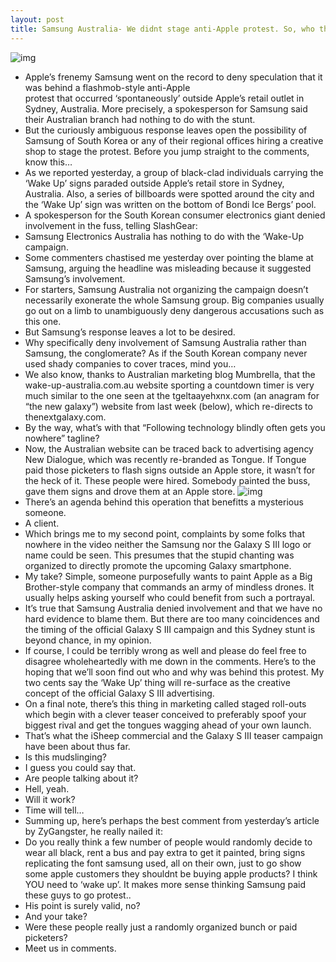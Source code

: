 ```yaml
---
layout: post
title: Samsung Australia- We didnt stage anti-Apple protest. So, who the heck did?
---
```

![img](http://media.idownloadblog.com/wp-content/uploads/2012/04/Samsung-Galaxy-S-III-Wake-Up-protest.jpg)
* Apple’s frenemy Samsung went on the record to deny speculation that it was behind a flashmob-style anti-Apple protest that occurred ‘spontaneously’ outside Apple’s retail outlet in Sydney, Australia. More precisely, a spokesperson for Samsung said their Australian branch had nothing to do with the stunt.
* But the curiously ambiguous response leaves open the possibility of Samsung of South Korea or any of their regional offices hiring a creative shop to stage the protest. Before you jump straight to the comments, know this…
* As we reported yesterday, a group of black-clad individuals carrying the ‘Wake Up’ signs paraded outside Apple’s retail store in Sydney, Australia. Also, a series of billboards were spotted around the city and the ‘Wake Up’ sign was written on the bottom of Bondi Ice Bergs’ pool.
* A spokesperson for the South Korean consumer electronics giant denied involvement in the fuss, telling SlashGear:
* Samsung Electronics Australia has nothing to do with the ‘Wake-Up campaign.
* Some commenters chastised me yesterday over pointing the blame at Samsung, arguing the headline was misleading because it suggested Samsung’s involvement.
* For starters, Samsung Australia not organizing the campaign doesn’t necessarily exonerate the whole Samsung group. Big companies usually go out on a limb to unambiguously deny dangerous accusations such as this one.
* But Samsung’s response leaves a lot to be desired.
* Why specifically deny involvement of Samsung Australia rather than Samsung, the conglomerate? As if the South Korean company never used shady companies to cover traces, mind you…
* We also know, thanks to Australian marketing blog Mumbrella, that the wake-up-australia.com.au website sporting a countdown timer is very much similar to the one seen at the tgeltaayehxnx.com (an anagram for “the new galaxy”) website from last week (below), which re-directs to thenextgalaxy.com.
* By the way, what’s with that “Following technology blindly often gets you nowhere” tagline?
* Now, the Australian website can be traced back to advertising agency New Dialogue, which was recently re-branded as Tongue. If Tongue paid those picketers to flash signs outside an Apple store, it wasn’t for the heck of it. These people were hired. Somebody painted the buss, gave them signs and drove them at an Apple store.
![img](http://media.idownloadblog.com/wp-content/uploads/2012/04/The-NExt-Galaxy-teaser-website.jpg)
* There’s an agenda behind this operation that benefitts a mysterious someone.
* A client.
* Which brings me to my second point, complaints by some folks that nowhere in the video neither the Samsung nor the Galaxy S III logo or name could be seen. This presumes that the stupid chanting was organized to directly promote the upcoming Galaxy smartphone.
* My take? Simple, someone purposefully wants to paint Apple as a Big Brother-style company that commands an army of mindless drones. It usually helps asking yourself who could benefit from such a portrayal.
* It’s true that Samsung Australia denied involvement and that we have no hard evidence to blame them. But there are too many coincidences and the timing of the official Galaxy S III campaign and this Sydney stunt is beyond chance, in my opinion.
* If course, I could be terribly wrong as well and please do feel free to disagree wholeheartedly with me down in the comments. Here’s to the hoping that we’ll soon find out who and why was behind this protest. My two cents say the ‘Wake Up’ thing will re-surface as the creative concept of the official Galaxy S III advertising.
* On a final note, there’s this thing in marketing called staged roll-outs which begin with a clever teaser conceived to preferably spoof your biggest rival and get the tongues wagging ahead of your own launch.
* That’s what the iSheep commercial and the Galaxy S III teaser campaign have been about thus far.
* Is this mudslinging?
* I guess you could say that.
* Are people talking about it?
* Hell, yeah.
* Will it work?
* Time will tell…
* Summing up, here’s perhaps the best comment from yesterday’s article by ZyGangster, he really nailed it:
* Do you really think a few number of people would randomly decide to wear all black, rent a bus and pay extra to get it painted, bring signs replicating the font samsung used, all on their own, just to go show some apple customers they shouldnt be buying apple products? I think YOU need to ‘wake up’. It makes more sense thinking Samsung paid these guys to go protest..
* His point is surely valid, no?
* And your take?
* Were these people really just a randomly organized bunch or paid picketers?
* Meet us in comments.

